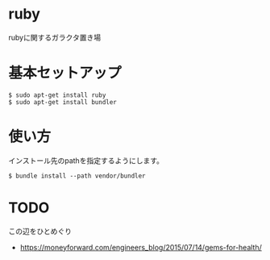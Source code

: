 # rubyrubyに関するガラクタ置き場# 基本セットアップ```$ sudo apt-get install ruby$ sudo apt-get install bundler```# 使い方インストール先のpathを指定するようにします。```$ bundle install --path vendor/bundler```# TODOこの辺をひとめぐり- https://moneyforward.com/engineers_blog/2015/07/14/gems-for-health/